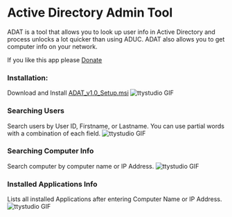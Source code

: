 # Active Directory Admin Tool

ADAT is a tool that allows you to look up user info in Active Directory and process unlocks a lot quicker than using ADUC.
ADAT also allows you to get computer info on your network.

If you like this app please [Donate](https://www.paypal.me/rm519)

### Installation:
Download and Install [ADAT_v1.0_Setup.msi](https://github.com/Arman519/ADAT/blob/master/ADAT_v1.0_Setup.msi)
![ttystudio GIF](http://g.recordit.co/A9sF2bQqcQ.gif)

### Searching Users
Search users by User ID, Firstname, or Lastname.
You can use partial words with a combination of each field.
![ttystudio GIF](http://g.recordit.co/YRopDFuSlS.gif)

### Searching Computer Info
Search computer by computer name or IP Address.
![ttystudio GIF](http://g.recordit.co/rcms7bLUw6.gif)

### Installed Applications Info
Lists all installed Applications after entering Computer Name or IP Address.
![ttystudio GIF](http://g.recordit.co/bEt02LFxHF.gif)

